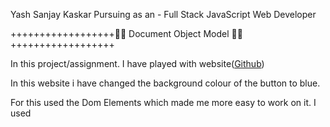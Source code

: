 Yash Sanjay Kaskar
Pursuing as an  -  Full Stack JavaScript Web Developer


++++++++++++++++++👨‍💻  Document Object Model  👨‍💻++++++++++++++++++

In this project/assignment. I have played with website([Github](https://github.com/))

In this website i have changed  the background colour of the button to blue.

For this used the Dom Elements which made me more easy to work on it. 
I used <Query Selctor> <Style> <BackgroundColor>


